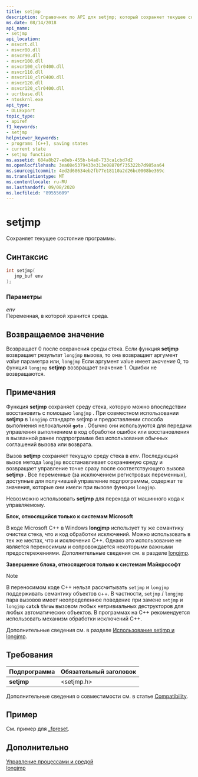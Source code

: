 ```yaml
---
title: setjmp
description: Справочник по API для setjmp; который сохраняет текущее состояние программы.
ms.date: 08/14/2018
api_name:
- setjmp
api_location:
- msvcrt.dll
- msvcr80.dll
- msvcr90.dll
- msvcr100.dll
- msvcr100_clr0400.dll
- msvcr110.dll
- msvcr110_clr0400.dll
- msvcr120.dll
- msvcr120_clr0400.dll
- ucrtbase.dll
- ntoskrnl.exe
api_type:
- DLLExport
topic_type:
- apiref
f1_keywords:
- setjmp
helpviewer_keywords:
- programs [C++], saving states
- current state
- setjmp function
ms.assetid: 684a8b27-e8eb-455b-b4a8-733ca1cbd7d2
ms.openlocfilehash: 3ea08e5379433e313e08870f735322b7d985aa64
ms.sourcegitcommit: 4ed2d68634eb2fb77e18110a2d26bc0008be369c
ms.translationtype: MT
ms.contentlocale: ru-RU
ms.lasthandoff: 09/08/2020
ms.locfileid: "89555609"
---
```

# <a name="setjmp"></a>setjmp

Сохраняет текущее состояние программы.

## <a name="syntax"></a>Синтаксис

```C
int setjmp(
   jmp_buf env
);
```

### <a name="parameters"></a>Параметры

*env*<br/>
Переменная, в которой хранится среда.

## <a name="return-value"></a>Возвращаемое значение

Возвращает 0 после сохранения среды стека. Если функция **setjmp** возвращает результат `longjmp` вызова, то она возвращает аргумент *value* параметра или, `longjmp` Если аргумент value имеет *значение* 0, то функция `longjmp` **setjmp** возвращает значение 1. Ошибки не возвращаются.

## <a name="remarks"></a>Примечания

Функция **setjmp** сохраняет среду стека, которую можно впоследствии восстановить с помощью `longjmp` . При совместном использовании **setjmp** в `longjmp` стандарте setjmp и предоставлении способа выполнения нелокальной **`goto`** . Обычно они используются для передачи управления выполнением в код обработки ошибок или восстановления в вызванной ранее подпрограмме без использования обычных соглашений вызова или возврата.

Вызов **setjmp** сохраняет текущую среду стека в *env*. Последующий вызов метода `longjmp` восстанавливает сохраненную среду и возвращает управление точке сразу после соответствующего вызова **setjmp** . Все переменные (за исключением регистровых переменных), доступные для получившей управление подпрограммы, содержат те значения, которые они имели при вызове функции `longjmp`.

Невозможно использовать **setjmp** для перехода от машинного кода к управляемому.

**Блок, относящийся только к системам Microsoft**

В коде Microsoft C++ в Windows **longjmp** использует ту же семантику очистки стека, что и код обработки исключений. Можно использовать в тех же местах, что и исключения C++. Однако это использование не является переносимым и сопровождается некоторыми важными предостережениями. Дополнительные сведения см. в разделе [longjmp](longjmp.md).

**Завершение блока, относящегося только к системам Майкрософт**

> [!NOTE]
> В переносимом коде C++ нельзя рассчитывать `setjmp` и `longjmp` поддерживать семантику объектов c++. В частности, `setjmp` / `longjmp` пара вызовов имеет неопределенное поведение при замене `setjmp` и `longjmp` **`catch`** **`throw`** вызовом любых нетривиальных деструкторов для любых автоматических объектов. В программах на C++ рекомендуется использовать механизм обработки исключений C++.

Дополнительные сведения см. в разделе [Использование setjmp и longjmp](../../cpp/using-setjmp-longjmp.md).

## <a name="requirements"></a>Требования

|Подпрограмма|Обязательный заголовок|
|-------------|---------------------|
|**setjmp**|\<setjmp.h>|

Дополнительные сведения о совместимости см. в статье [Compatibility](../../c-runtime-library/compatibility.md).

## <a name="example"></a>Пример

См. пример для [_fpreset](fpreset.md).

## <a name="see-also"></a>Дополнительно

[Управление процессами и средой](../../c-runtime-library/process-and-environment-control.md)<br/>
[longjmp](longjmp.md)
